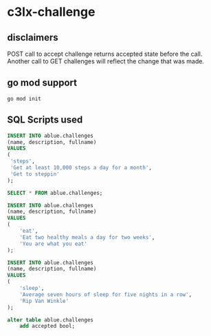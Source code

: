 # c3lx-challenge

## disclaimers

POST call to accept challenge returns accepted state before the call. 
Another call to GET challenges will reflect the change that was made.

## go mod support

`go mod init`

## SQL Scripts used

```sql
INSERT INTO ablue.challenges
(name, description, fullname)
VALUES
(
 'steps',
 'Get at least 10,000 steps a day for a month',
 'Get to steppin'
);

SELECT * FROM ablue.challenges;

INSERT INTO ablue.challenges
(name, description, fullname)
VALUES
(
    'eat',
    'Eat two healthy meals a day for two weeks',
    'You are what you eat'
);

INSERT INTO ablue.challenges
(name, description, fullname)
VALUES
(
    'sleep',
    'Average seven hours of sleep for five nights in a row',
    'Rip Van Winkle'
);

alter table ablue.challenges
	add accepted bool;
```